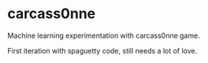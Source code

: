 # carcass0nne
Machine learning experimentation with carcass0nne game.

First iteration with spaguetty code, still needs a lot of love.
